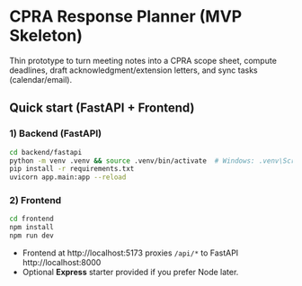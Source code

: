 
# CPRA Response Planner (MVP Skeleton)

Thin prototype to turn meeting notes into a CPRA scope sheet, compute deadlines,
draft acknowledgment/extension letters, and sync tasks (calendar/email).

## Quick start (FastAPI + Frontend)

### 1) Backend (FastAPI)
```bash
cd backend/fastapi
python -m venv .venv && source .venv/bin/activate  # Windows: .venv\Scripts\activate
pip install -r requirements.txt
uvicorn app.main:app --reload
```

### 2) Frontend
```bash
cd frontend
npm install
npm run dev
```

- Frontend at http://localhost:5173 proxies `/api/*` to FastAPI http://localhost:8000
- Optional **Express** starter provided if you prefer Node later.
